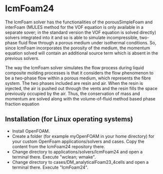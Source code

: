 # lcmFoam24

The lcmFoam solver has the functionalities of the porousSimpleFoam and interFoam (MULES method for the VOF equation is only available in a separate sover; in the standard version the VOF equation is solved directly) solvers integrated into it and so is able to simulate incompressible, two-phase fluid flow through a porous medium under isothermal conditions. So, since lcmFoam incorporates the porosity of the medium, the momentum equation solved will contain an additional source term which is absent in the previous solvers.

The way the lcmFoam solver simulates the flow process during liquid composite molding processes is that it considers the flow phenomenon to be a two-phase flow within a porous medium, which represents the fibre system. The two phases included are resin and air. When the resin is injected, the air is pushed out through the vents and the resin fills the space previously occupied by the air. Thus, the conservation of mass and momentum are solved along with the volume-of-fluid method based phase fraction equation

## Installation (for Linux operating systems)

- Install OpenFOAM. 
- Create a folder (for example myOpenFOAM in your home directory) for your custom OpenFoam applications/solvers and cases. Copy the content from the lcmFoam24 repository there. 
- Change directory to applications/solvers/lcmFoam24 and open a terminal there. Execute "wclean; wmake".
- Change directory to cases/DM_analyticalFoam23_4cells and open a terminal there. Execute "lcmFoam24".



